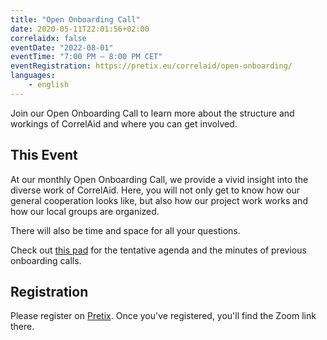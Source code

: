 ```yaml
---
title: "Open Onboarding Call"
date: 2020-05-11T22:01:56+02:00
correlaidx: false
eventDate: "2022-08-01"
eventTime: "7:00 PM – 8:00 PM CET"
eventRegistration: https://pretix.eu/correlaid/open-onboarding/ 
languages: 
    - english
---
```


Join our Open Onboarding Call to learn more about the structure and workings of CorrelAid and where you can get involved.

## This Event

At our monthly Open Onboarding Call, we provide a vivid insight into the diverse work of CorrelAid. Here, you will not only get to know how our general cooperation looks like, but also how our project work works and how our local groups are organized.

There will also be time and space for all your questions.

Check out [this pad](https://pad.correlaid.org/J5r2SI3kRvi9SSDdd2hccQ) for the tentative agenda and the minutes of previous onboarding calls.

## Registration 
Please register on [Pretix](https://pretix.eu/correlaid/open-onboarding/). Once you've registered, you'll find the Zoom link there.